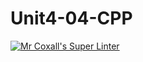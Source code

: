 # Unit4-04-CPP
[![Mr Coxall's Super Linter](https://github.com/ICS3U-Programming-CarolynWP/Unit4-04-CPP/workflows/Mr%20Coxall's%20Super%20Linter/badge.svg)](https://github.com/ICS3U-Programming-CarolynWP/Unit4-04-CPP/actions/)
